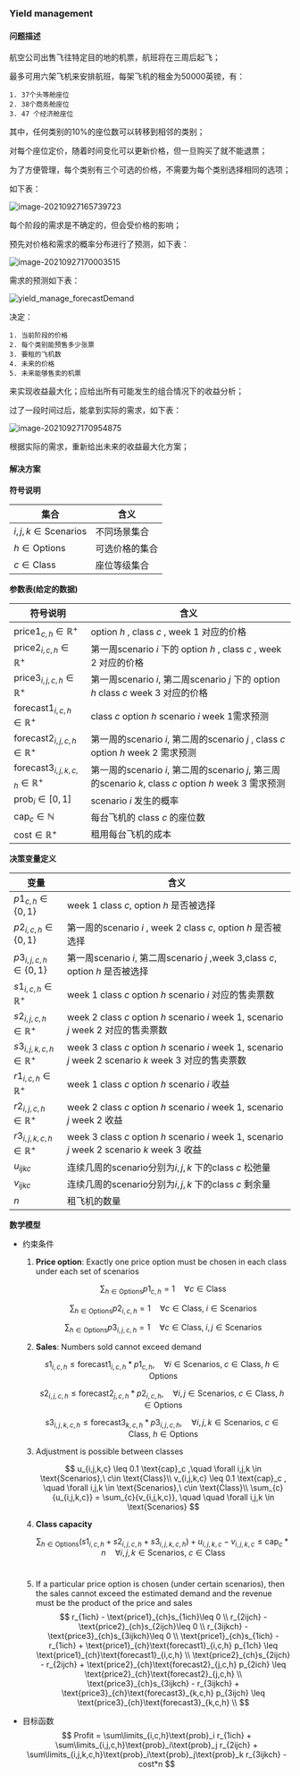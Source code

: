 ### Yield management

#### 问题描述

航空公司出售飞往特定目的地的机票，航班将在三周后起飞；

最多可用六架飞机来安排航班，每架飞机的租金为50000英镑，有：

	1. 37个头等舱座位 
	2. 38个商务舱座位 
	3. 47 个经济舱座位

其中，任何类别的10%的座位数可以转移到相邻的类别；

对每个座位定价，随着时间变化可以更新价格，但一旦购买了就不能退票；

为了方便管理，每个类别有三个可选的价格，不需要为每个类别选择相同的选项；

如下表：

![image-20210927165739723](D:\github\Model-Building-in-Mathematical-Programming\image\yield_manage_price.jpg)

每个阶段的需求是不确定的，但会受价格的影响；

预先对价格和需求的概率分布进行了预测，如下表：

![image-20210927170003515](D:\github\Model-Building-in-Mathematical-Programming\image\yield_manage_pred.jpg)

需求的预测如下表：

![yield_manage_forecastDemand](D:\github\Model-Building-in-Mathematical-Programming\image\yield_manage_forecastDemand.PNG)

决定：

	1. 当前阶段的价格
	2. 每个类别能预售多少张票
	3. 要租的飞机数
	4. 未来的价格
	5. 未来能够售卖的机票

来实现收益最大化；应给出所有可能发生的组合情况下的收益分析；

过了一段时间过后，能拿到实际的需求，如下表：

![image-20210927170954875](D:\github\Model-Building-in-Mathematical-Programming\image\yield_manage_actualDemand.jpg)

根据实际的需求，重新给出未来的收益最大化方案；

#### 解决方案

**符号说明**

| 集合                         | 含义           |
| ---------------------------- | -------------- |
| $i,j,k \in \text{Scenarios}$ | 不同场景集合   |
| $h \in \text{Options}$       | 可选价格的集合 |
| $c \in \text{Class}$         | 座位等级集合   |

**参数表(给定的数据)**

| 符号说明                                        | 含义                                                         |
| ----------------------------------------------- | ------------------------------------------------------------ |
| $\text{price1}_{c,h} \in \mathbb{R}^+$          | option $h$ , class $c$ , week 1 对应的价格                   |
| $\text{price2}_{i,c,h} \in \mathbb{R}^+$        | 第一周scenario $i$ 下的 option $h$ , class $c$ , week 2 对应的价格 |
| $\text{price3}_{i,j,c,h} \in \mathbb{R}^+$      | 第一周scenario $i$, 第二周scenario $j$ 下的 option $h$  class $c$ week 3 对应的价格 |
| $\text{forecast1}_{i,c,h} \in \mathbb{R}^+$     | class $c$  option $h$ scenario $i$  week 1需求预测           |
| $\text{forecast2}_{i,j,c,h} \in \mathbb{R}^+$   | 第一周的scenario $i$, 第二周的scenario $j$ , class $c$ option $h$ week 2 需求预测 |
| $\text{forecast3}_{i,j,k,c,h} \in \mathbb{R}^+$ | 第一周的scenario $i$, 第二周的scenario $j$, 第三周的scenario $k$, class $c$ option $h$ week 3 需求预测 |
| $\text{prob}_i \in [0,1]$                       | scenario $i$ 发生的概率                                      |
| $\text{cap}_c \in \mathbb{N}$                   | 每台飞机的 class $c$ 的座位数                                |
| $\text{cost} \in \mathbb{R}^+$                  | 租用每台飞机的成本                                           |

**决策变量定义**

| 变量                              | 含义                                                         |
| --------------------------------- | ------------------------------------------------------------ |
| $p1_{c,h} \in \{0, 1\}$           | week 1 class $c$, option $h$ 是否被选择                      |
| $p2_{i,c,h} \in \{0, 1\}$         | 第一周的scenario $i$ , week 2 class $c$, option $h$ 是否被选择 |
| $p3_{i,j,c,h} \in \{0, 1\}$       | 第一周scenario $i$, 第二周scenario $j$ ,week 3,class $c$, option $h$ 是否被选择 |
| $s1_{i,c,h} \in \mathbb{R}^+$     | week 1 class $c$  option $h$ scenario $i$ 对应的售卖票数     |
| $s2_{i,j,c,h} \in \mathbb{R}^+$   | week 2 class $c$  option $h$  scenario $i$  week 1,  scenario $j$  week 2 对应的售卖票数 |
| $s3_{i,j,k,c,h} \in \mathbb{R}^+$ | week 3 class $c$  option $h$  scenario $i$  week 1,  scenario $j$  week 2 scenario $k$ week 3 对应的售卖票数 |
| $r1_{i,c,h} \in \mathbb{R}^+$     | week 1 class $c$  option $h$ scenario $i$ 收益               |
| $r2_{i,j,c,h} \in \mathbb{R}^+$   | week 2 class $c$  option $h$  scenario $i$  week 1,  scenario $j$  week 2 收益 |
| $r3_{i,j,k,c,h} \in \mathbb{R}^+$ | week 3 class $c$  option $h$  scenario $i$  week 1,  scenario $j$  week 2 scenario $k$ week 3 收益 |
| $u_{ijkc}$                        | 连续几周的scenario分别为$i,j,k$ 下的class $c$ 松弛量         |
| $v_{ijkc}$                        | 连续几周的scenario分别为$i,j,k$ 下的class $c$ 剩余量         |
| $n$                               | 租飞机的数量                                                 |

**数学模型**

- 约束条件

  1. **Price option**: Exactly one price option must be chosen in each class under each set of scenarios

     
     $$
     \sum_{h \in \text{Options}} p1_{c,h} = 1 \quad \forall c \in \text{Class}
     $$

     $$
     \sum_{h \in \text{Options}} p2_{i,c,h} = 1 \quad \forall c \in \text{Class}, \; i \in \text{Scenarios}
     $$

     $$
     \sum_{h \in \text{Options}} p3_{i,j,c,h} = 1 \quad \forall c \in \text{Class}, \; i,j \in \text{Scenarios}
     $$

     

  2. **Sales**: Numbers sold cannot exceed demand

     
     $$
     s1_{i,c,h} \leq \text{forecast1}_{i,c,h} * p1_{c,h},
     \quad \forall i \in \text{Scenarios}, \; c \in \text{Class}, \; h \in \text{Options}
     $$

     $$
     s2_{i,j,c,h} \leq \text{forecast2}_{j,c,h} * p2_{i,c,h},
     \quad \forall i,j \in \text{Scenarios}, \; c \in \text{Class}, \; h \in \text{Options}
     $$

     $$
     s3_{i,j,k,c,h} \leq \text{forecast3}_{k,c,h} * p3_{i,j,c,h},
     \quad \forall i,j,k \in \text{Scenarios}, \; c \in \text{Class}, \; h \in \text{Options}
     $$

     

  3. Adjustment is possible between classes

     
     $$
     u_{i,j,k,c} \leq 0.1 \text{cap}_c ,\quad \forall i,j,k \in \text{Scenarios},\ c\in \text{Class}\\
     v_{i,j,k,c} \leq 0.1 \text{cap}_c , \quad \forall i,j,k \in \text{Scenarios},\ c\in \text{Class}\\
     \sum_{c} {u_{i,j,k,c}} = \sum_{c}{v_{i,j,k,c}}, \quad \quad \forall i,j,k \in \text{Scenarios}
     $$
     

  4. **Class capacity**

     
     $$
     \sum_{h \in \text{Options}} ({s1_{i,c,h} + s2_{i,j,c,h} + s3_{i,j,k,c,h})} + 
     u_{i,j,k,c} - v_{i,j,k,c} \leq \text{cap}_c * n 
     \quad \forall i,j,k \in \text{Scenarios}, \; c \in \text{Class}
     $$
     ​	

  5. If a particular price option is chosen (under certain scenarios), then the sales cannot exceed the estimated demand and the revenue must be the product of the price and sales
     $$
     r_{1ich} - \text{price1}_{ch}s_{1ich}\leq 0 \\
     r_{2ijch} - \text{price2}_{ch}s_{2ijch}\leq 0 \\
     r_{3ijkch} - \text{price3}_{ch}s_{3ijkch}\leq 0 \\
      \text{price1}_{ch}s_{1ich} - r_{1ich} + \text{price1}_{ch}\text{forecast1}_{i,c,h} p_{1ch} \leq \text{price1}_{ch}\text{forecast1}_{i,c,h} \\
       \text{price2}_{ch}s_{2ijch} - r_{2ijch} + \text{price2}_{ch}\text{forecast2}_{j,c,h} p_{2ich} \leq \text{price2}_{ch}\text{forecast2}_{j,c,h} \\
       \text{price3}_{ch}s_{3ijkch} - r_{3ijkch} + \text{price3}_{ch}\text{forecast3}_{k,c,h} p_{3ijch} \leq \text{price3}_{ch}\text{forecast3}_{k,c,h} \\
     $$
     

     

- 目标函数
  $$
  Profit = \sum\limits_{i,c,h}\text{prob}_i r_{1ich} + \sum\limits_{i,j,c,h}\text{prob}_i\text{prob}_j r_{2ijch} + \sum\limits_{i,j,k,c,h}\text{prob}_i\text{prob}_j\text{prob}_k r_{3ijkch} - cost*n
  $$